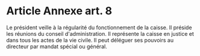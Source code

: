 # Article Annexe art. 8

Le président veille à la régularité du fonctionnement de la caisse. Il préside les réunions du conseil d'administration. Il représente la caisse en justice et dans tous les actes de la vie civile. Il peut déléguer ses pouvoirs au directeur par mandat spécial ou général.

